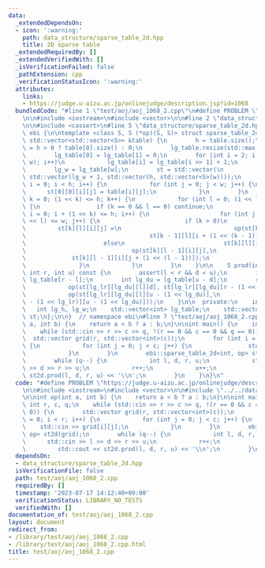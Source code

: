 ```yaml
---
data:
  _extendedDependsOn:
  - icon: ':warning:'
    path: data_structure/sparse_table_2d.hpp
    title: 2D sparse table
  _extendedRequiredBy: []
  _extendedVerifiedWith: []
  _isVerificationFailed: false
  _pathExtension: cpp
  _verificationStatusIcon: ':warning:'
  attributes:
    links:
    - https://judge.u-aizu.ac.jp/onlinejudge/description.jsp?id=1068
  bundledCode: "#line 1 \"test/aoj/aoj_1068_2.cpp\"\n#define PROBLEM \"https://judge.u-aizu.ac.jp/onlinejudge/description.jsp?id=1068\"\
    \n\n#include <iostream>\n#include <vector>\n\n#line 2 \"data_structure/sparse_table_2d.hpp\"\
    \n\n#include <cassert>\n#line 5 \"data_structure/sparse_table_2d.hpp\"\n\nnamespace\
    \ ebi {\n\ntemplate <class S, S (*op)(S, S)> struct sparse_table_2d {\n    sparse_table_2d(const\
    \ std::vector<std::vector<S>> &table) {\n        h = table.size();\n        w\
    \ = h > 0 ? table[0].size() : 0;\n        lg_table.resize(std::max(h, w) + 1);\n\
    \        lg_table[0] = lg_table[1] = 0;\n        for (int i = 2; i <= std::max(h,\
    \ w); i++)\n            lg_table[i] = lg_table[i >> 1] + 1;\n        lg_h = lg_table[h];\n\
    \        lg_w = lg_table[w];\n        st = std::vector(\n            lg_h + 1,\
    \ std::vector(lg_w + 1, std::vector(h, std::vector<S>(w))));\n        for (int\
    \ i = 0; i < h; i++) {\n            for (int j = 0; j < w; j++) {\n          \
    \      st[0][0][i][j] = table[i][j];\n            }\n        }\n        for (int\
    \ k = 0; (1 << k) <= h; k++) {\n            for (int l = 0; (1 << l) <= w; l++)\
    \ {\n                if (k == 0 && l == 0) continue;\n                for (int\
    \ i = 0; i + (1 << k) <= h; i++) {\n                    for (int j = 0; j + (1\
    \ << l) <= w; j++) {\n                        if (k > 0)\n                   \
    \         st[k][l][i][j] =\n                                op(st[k - 1][l][i][j],\n\
    \                                   st[k - 1][l][i + (1 << (k - 1))][j]);\n  \
    \                      else\n                            st[k][l][i][j] =\n  \
    \                              op(st[k][l - 1][i][j],\n                      \
    \             st[k][l - 1][i][j + (1 << (l - 1))]);\n                    }\n \
    \               }\n            }\n        }\n    }\n\n    S prod(int l, int d,\
    \ int r, int u) const {\n        assert(l < r && d < u);\n        int lg_lr =\
    \ lg_table[r - l];\n        int lg_du = lg_table[u - d];\n        return op(\n\
    \            op(st[lg_lr][lg_du][l][d], st[lg_lr][lg_du][r - (1 << lg_lr)][d]),\n\
    \            op(st[lg_lr][lg_du][l][u - (1 << lg_du)],\n               st[lg_lr][lg_du][r\
    \ - (1 << lg_lr)][u - (1 << lg_du)]));\n    }\n\n  private:\n    int h, w;\n \
    \   int lg_h, lg_w;\n    std::vector<int> lg_table;\n    std::vector<std::vector<std::vector<std::vector<S>>>>\
    \ st;\n};\n\n}  // namespace ebi\n#line 7 \"test/aoj/aoj_1068_2.cpp\"\n\nint op(int\
    \ a, int b) {\n    return a < b ? a : b;\n}\n\nint main() {\n    int r, c, q;\n\
    \    while (std::cin >> r >> c >> q, !(r == 0 && c == 0 && q == 0)) {\n      \
    \  std::vector grid(r, std::vector<int>(c));\n        for (int i = 0; i < r; i++)\
    \ {\n            for (int j = 0; j < c; j++) {\n                std::cin >> grid[i][j];\n\
    \            }\n        }\n        ebi::sparse_table_2d<int, op> st2d(grid);\n\
    \        while (q--) {\n            int l, d, r, u;\n            std::cin >> l\
    \ >> d >> r >> u;\n            r++;\n            u++;\n            std::cout <<\
    \ st2d.prod(l, d, r, u) << '\\n';\n        }\n    }\n}\n"
  code: "#define PROBLEM \"https://judge.u-aizu.ac.jp/onlinejudge/description.jsp?id=1068\"\
    \n\n#include <iostream>\n#include <vector>\n\n#include \"../../data_structure/sparse_table_2d.hpp\"\
    \n\nint op(int a, int b) {\n    return a < b ? a : b;\n}\n\nint main() {\n   \
    \ int r, c, q;\n    while (std::cin >> r >> c >> q, !(r == 0 && c == 0 && q ==\
    \ 0)) {\n        std::vector grid(r, std::vector<int>(c));\n        for (int i\
    \ = 0; i < r; i++) {\n            for (int j = 0; j < c; j++) {\n            \
    \    std::cin >> grid[i][j];\n            }\n        }\n        ebi::sparse_table_2d<int,\
    \ op> st2d(grid);\n        while (q--) {\n            int l, d, r, u;\n      \
    \      std::cin >> l >> d >> r >> u;\n            r++;\n            u++;\n   \
    \         std::cout << st2d.prod(l, d, r, u) << '\\n';\n        }\n    }\n}"
  dependsOn:
  - data_structure/sparse_table_2d.hpp
  isVerificationFile: false
  path: test/aoj/aoj_1068_2.cpp
  requiredBy: []
  timestamp: '2023-07-17 14:12:40+09:00'
  verificationStatus: LIBRARY_NO_TESTS
  verifiedWith: []
documentation_of: test/aoj/aoj_1068_2.cpp
layout: document
redirect_from:
- /library/test/aoj/aoj_1068_2.cpp
- /library/test/aoj/aoj_1068_2.cpp.html
title: test/aoj/aoj_1068_2.cpp
---
```

